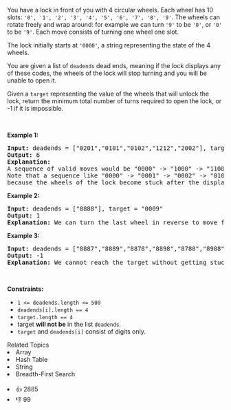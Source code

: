 <p>You have a lock in front of you with 4 circular wheels. Each wheel has 10 slots: <code>&#39;0&#39;, &#39;1&#39;, &#39;2&#39;, &#39;3&#39;, &#39;4&#39;, &#39;5&#39;, &#39;6&#39;, &#39;7&#39;, &#39;8&#39;, &#39;9&#39;</code>. The wheels can rotate freely and wrap around: for example we can turn <code>&#39;9&#39;</code> to be <code>&#39;0&#39;</code>, or <code>&#39;0&#39;</code> to be <code>&#39;9&#39;</code>. Each move consists of turning one wheel one slot.</p>

<p>The lock initially starts at <code>&#39;0000&#39;</code>, a string representing the state of the 4 wheels.</p>

<p>You are given a list of <code>deadends</code> dead ends, meaning if the lock displays any of these codes, the wheels of the lock will stop turning and you will be unable to open it.</p>

<p>Given a <code>target</code> representing the value of the wheels that will unlock the lock, return the minimum total number of turns required to open the lock, or -1 if it is impossible.</p>

<p>&nbsp;</p>
<p><strong>Example 1:</strong></p>

<pre>
<strong>Input:</strong> deadends = [&quot;0201&quot;,&quot;0101&quot;,&quot;0102&quot;,&quot;1212&quot;,&quot;2002&quot;], target = &quot;0202&quot;
<strong>Output:</strong> 6
<strong>Explanation:</strong> 
A sequence of valid moves would be &quot;0000&quot; -&gt; &quot;1000&quot; -&gt; &quot;1100&quot; -&gt; &quot;1200&quot; -&gt; &quot;1201&quot; -&gt; &quot;1202&quot; -&gt; &quot;0202&quot;.
Note that a sequence like &quot;0000&quot; -&gt; &quot;0001&quot; -&gt; &quot;0002&quot; -&gt; &quot;0102&quot; -&gt; &quot;0202&quot; would be invalid,
because the wheels of the lock become stuck after the display becomes the dead end &quot;0102&quot;.
</pre>

<p><strong>Example 2:</strong></p>

<pre>
<strong>Input:</strong> deadends = [&quot;8888&quot;], target = &quot;0009&quot;
<strong>Output:</strong> 1
<strong>Explanation:</strong> We can turn the last wheel in reverse to move from &quot;0000&quot; -&gt; &quot;0009&quot;.
</pre>

<p><strong>Example 3:</strong></p>

<pre>
<strong>Input:</strong> deadends = [&quot;8887&quot;,&quot;8889&quot;,&quot;8878&quot;,&quot;8898&quot;,&quot;8788&quot;,&quot;8988&quot;,&quot;7888&quot;,&quot;9888&quot;], target = &quot;8888&quot;
<strong>Output:</strong> -1
<strong>Explanation:</strong> We cannot reach the target without getting stuck.
</pre>

<p>&nbsp;</p>
<p><strong>Constraints:</strong></p>

<ul>
	<li><code>1 &lt;= deadends.length &lt;= 500</code></li>
	<li><code>deadends[i].length == 4</code></li>
	<li><code>target.length == 4</code></li>
	<li>target <strong>will not be</strong> in the list <code>deadends</code>.</li>
	<li><code>target</code> and <code>deadends[i]</code> consist of digits only.</li>
</ul>
<div><div>Related Topics</div><div><li>Array</li><li>Hash Table</li><li>String</li><li>Breadth-First Search</li></div></div><br><div><li>👍 2885</li><li>👎 99</li></div>